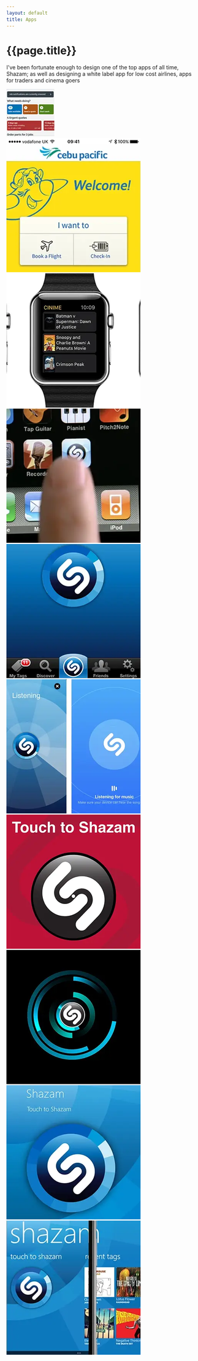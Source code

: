 ```yaml
---
layout: default
title: Apps
---
```


# {{page.title}}

I've been fortunate enough to design one of the top apps of all time, Shazam; as well as designing a white label app for low cost airlines, apps for traders and cinema goers

<div class="grid">
   <div>
   		<a href="apps/local-heroes-toolbox">
			<img src="assets/thumbs/local-heroes-toolbox.webp" alt="Local Heroes - Toolbox" title="Local Heroes - Toolbox" />
		</a>
   	</div>
   <div>
   		<a href="apps/cebu-pacific">
			<img src="assets/thumbs/cebu-pacific.webp" alt="Cebu Pacific" title="Cebu Pacific" />
		</a>
   	</div>
   <div>
  	 <a href="apps/cinime-watch-app">
			<img src="assets/thumbs/cinime-watch-app.webp" alt="Cinime Watch App" title="Cinime Watch App" />
		</a>
  	</div>
   <div>
   		<a href="apps/shazam-adverts">
			<img src="assets/thumbs/shazam-adverts.webp" alt="Shazam Adverts" title="Shazam Adverts" />
		</a>
	</div>
	<div>
		<a href="apps/shazam-home-screen">
			<img src="assets/thumbs/shazam-home-screen.webp" alt="Shazam Home Screen" title="Shazam Home Screen" />
		</a>
	</div>
	<div>
		<a href="apps/shazam-listening-screen">
			<img src="assets/thumbs/shazam-listening-screen.webp" alt="Shazam Listening Screen" title="Shazam Listening Screen" />
		</a>
	</div>
	<div>
		<a href="apps/shazam-red">
			<img src="assets/thumbs/shazam-red.webp" alt="Shazam Red" title="Shazam Red" />
		</a>
	</div>
		<div>
		<a href="apps/shazam-tron">
			<img src="assets/thumbs/shazam-tron.webp" alt="Shazam Tron" title="Shazam Tron" />
		</a>
	</div>
	<div>
		<a href="apps/shazam-windows-8">
			<img src="assets/thumbs/shazam-win-8.webp" alt="Shazam Windows 8" title="Shazam Windows 8" />
		</a>
	</div>
	<div>
		<a href="apps/shazam-windows-phone">
			<img src="assets/thumbs/wp8.webp" alt="Windows Phone 8" title="Windows Phone 8" />
		</a>
	</div>
</div>